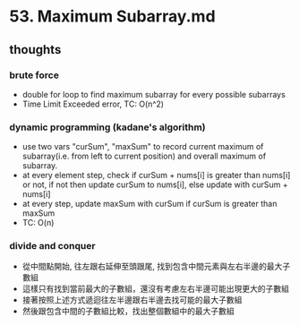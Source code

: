 # 53. Maximum Subarray.md

## thoughts

### brute force

- double for loop to find maximum subarray for every possible subarrays
- Time Limit Exceeded error, TC: O(n^2)

### dynamic programming (kadane's algorithm)

- use two vars "curSum", "maxSum" to record current maximum of subarray(i.e. from left to current position) and overall maximum of subarray.
- at every element step, check if curSum + nums[i] is greater than nums[i] or not, if not then update curSum to nums[i], else update with curSum + nums[i] 
- at every step, update maxSum with curSum if curSum is greater than maxSum
- TC: O(n)

### divide and conquer

- 從中間點開始, 往左跟右延伸至頭跟尾, 找到包含中間元素與左右半邊的最大子數組
- 這樣只有找到當前最大的子數組，還沒有考慮左右半邊可能出現更大的子數組
- 接著按照上述方式遞迴往左半邊跟右半邊去找可能的最大子數組
- 然後跟包含中間的子數組比較，找出整個數組中的最大子數組

